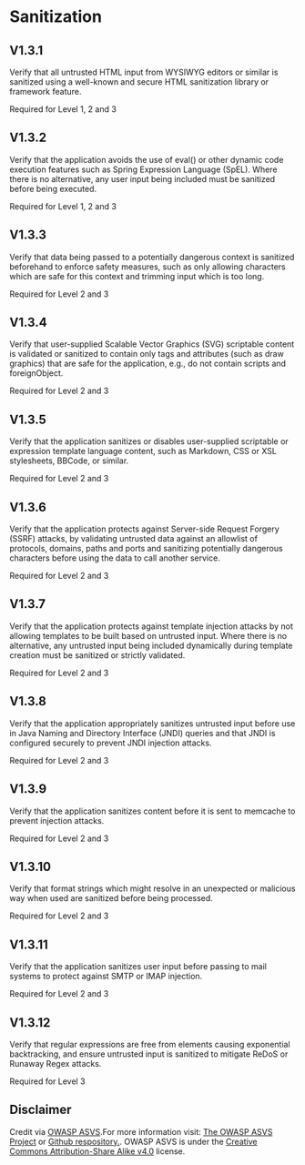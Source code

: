 # Sanitization
## V1.3.1
Verify that all untrusted HTML input from WYSIWYG editors or similar is sanitized using a well-known and secure HTML sanitization library or framework feature.
Required for Level 1, 2 and 3
## V1.3.2
Verify that the application avoids the use of eval() or other dynamic code execution features such as Spring Expression Language (SpEL). Where there is no alternative, any user input being included must be sanitized before being executed.
Required for Level 1, 2 and 3
## V1.3.3
Verify that data being passed to a potentially dangerous context is sanitized beforehand to enforce safety measures, such as only allowing characters which are safe for this context and trimming input which is too long.
Required for Level 2 and 3
## V1.3.4
Verify that user-supplied Scalable Vector Graphics (SVG) scriptable content is validated or sanitized to contain only tags and attributes (such as draw graphics) that are safe for the application, e.g., do not contain scripts and foreignObject.
Required for Level 2 and 3
## V1.3.5
Verify that the application sanitizes or disables user-supplied scriptable or expression template language content, such as Markdown, CSS or XSL stylesheets, BBCode, or similar.
Required for Level 2 and 3
## V1.3.6
Verify that the application protects against Server-side Request Forgery (SSRF) attacks, by validating untrusted data against an allowlist of protocols, domains, paths and ports and sanitizing potentially dangerous characters before using the data to call another service.
Required for Level 2 and 3
## V1.3.7
Verify that the application protects against template injection attacks by not allowing templates to be built based on untrusted input. Where there is no alternative, any untrusted input being included dynamically during template creation must be sanitized or strictly validated.
Required for Level 2 and 3
## V1.3.8
Verify that the application appropriately sanitizes untrusted input before use in Java Naming and Directory Interface (JNDI) queries and that JNDI is configured securely to prevent JNDI injection attacks.
Required for Level 2 and 3
## V1.3.9
Verify that the application sanitizes content before it is sent to memcache to prevent injection attacks.
Required for Level 2 and 3
## V1.3.10
Verify that format strings which might resolve in an unexpected or malicious way when used are sanitized before being processed.
Required for Level 2 and 3
## V1.3.11
Verify that the application sanitizes user input before passing to mail systems to protect against SMTP or IMAP injection.
Required for Level 2 and 3
## V1.3.12
Verify that regular expressions are free from elements causing exponential backtracking, and ensure untrusted input is sanitized to mitigate ReDoS or Runaway Regex attacks.
Required for Level 3
## Disclaimer
Credit via [OWASP ASVS](https://owasp.org/www-project-application-security-verification-standard/).For more information visit: [The OWASP ASVS Project](https://owasp.org/www-project-application-security-verification-standard/) or [Github respository.](https://github.com/OWASP/ASVS). OWASP ASVS is under the [Creative Commons Attribution-Share Alike v4.0](https://github.com/OWASP/ASVS/blob/v5.0.0/LICENSE.md) license.
